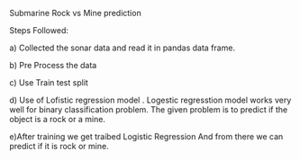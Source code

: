 Submarine Rock vs Mine prediction 

Steps Followed:

a) Collected the sonar data and read it in pandas data frame.

b) Pre Process the data 

c) Use Train test split

d) Use of Lofistic regression model . Logestic regresstion model works very well for binary classification problem. The given problem is to predict if the object is a rock or a mine.

e)After training we get traibed Logistic Regression And from there we can predict if it is rock or mine.

